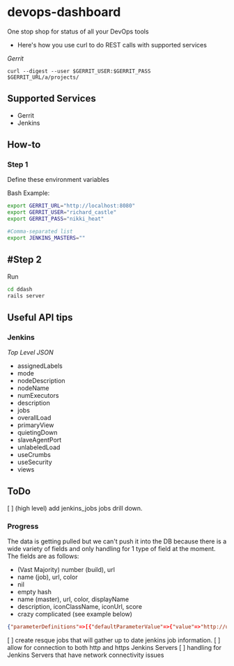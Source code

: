 devops-dashboard
================

One stop shop for status of all your DevOps tools

* Here's how you use curl to do REST calls with supported services

*Gerrit*

`curl --digest --user $GERRIT_USER:$GERRIT_PASS  $GERRIT_URL/a/projects/`


## Supported Services

* Gerrit
* Jenkins

## How-to

### Step 1
Define these environment variables 

Bash Example:

```bash
export GERRIT_URL="http://localhost:8080"
export GERRIT_USER="richard_castle"
export GERRIT_PASS="nikki_heat"
```

```bash
#Comma-separated list
export JENKINS_MASTERS=""
```

## #Step 2
Run 

```bash
cd ddash
rails server
```

## Useful API tips

### Jenkins

*Top Level JSON*

* assignedLabels
* mode
* nodeDescription
* nodeName
* numExecutors
* description
* jobs
* overallLoad
* primaryView
* quietingDown
* slaveAgentPort
* unlabeledLoad
* useCrumbs
* useSecurity
* views

## ToDo

[ ] (high level) add jenkins_jobs jobs drill down.
### Progress

The data is getting pulled but we can't push it into the DB because there is a wide variety of fields and only handling for 1 type of field at the moment. The fields are as follows:

* (Vast Majority) number (build), url
* name (job), url, color
* nil
* empty hash
* name (master), url, color, displayName
* description, iconClassName, iconUrl, score
* crazy complicated (see example below)

```json
{"parameterDefinitions"=>[{"defaultParameterValue"=>{"value"=>"http://updates.jenkins-ci.org/update-center.json?version=build"}, "description"=>"Update center url used for the test", "name"=>"updateCenterUrl", "type"=>"StringParamete     rDefinition"}, {"defaultParameterValue"=>{"value"=>"org.jenkins-ci.plugins:plugin:"}, "description"=>"groupId/artifactId for the parent pom which will be used.<br/>\n<u>Note</u> : If you let this field empty, every, a test on every a     lready tested core versions (in report XML file) will be made.", "name"=>"parentCoordinates", "type"=>"ChoiceParameterDefinition", "choices"=>["org.jenkins-ci.plugins:plugin:", "org.jvnet.hudson.plugins:plugin:"]}, {"defaultParameter     Value"=>{"value"=>""}, "description"=>"You can fix a version in there, if you don't want to rely on \"the latest core version retrieved in update center\"<br/>\nIf you selected the blank parentCoordinates, let this field empty please     .", "name"=>"parentVersion", "type"=>"StringParameterDefinition"}, {"defaultParameterValue"=>{"value"=>""}, "description"=>"Comma separated plugin names you want to test.<br/>\n<u>Note</u> : If you let this field empty, every plugins      residing in update center will be tested", "name"=>"includePlugins", "type"=>"StringParameterDefinition"}, {"defaultParameterValue"=>{"value"=>""}, "description"=>"Comma separated plugin names you DON'T want to test.<br/>\n<u>Note</     u> : If you let this field empty, the includePlugins policy defined below will be applied \"as is\"<br/>\nList of default excluded plugins (and reason why excluded) :<br/>\n<ul>\n<li>ci-game : Seems like on old hudsons, it doesn't wo     rk</li>\n</ul>", "name"=>"excludePlugins", "type"=>"StringParameterDefinition"}, {"defaultParameterValue"=>{"value"=>true}, "description"=>"Allow to skip plugin-compat-tester unit tests", "name"=>"maven.test.skip", "type"=>"BooleanPa     rameterDefinition"}, {"defaultParameterValue"=>{"value"=>false}, "description"=>"Allows to skip test cache. For example when you want to force testing of some plugins", "name"=>"skipTestCache", "type"=>"BooleanParameterDefinition"},      {"defaultParameterValue"=>{"value"=>"TEST_FAILURES"}, "description"=>"Allows to define a minimal cache threshold for test status.<br/>\nThat is to say, every results lower than this threshold won't be considered as part of the cache.     <br/>\nSelecting INTERNAL_ERROR here is the same as checking the skipTestCache checkbox.", "name"=>"cacheThresholdStatus", "type"=>"ChoiceParameterDefinition", "choices"=>["TEST_FAILURES", "SUCCESS", "COMPILATION_ERROR", "INTERNAL_ER     ROR "]}, {"defaultParameterValue"=>{"value"=>"1728000000"}, "description"=>"Test cache timeout allows to not perform compatibility test over some plugins if compatibility test was performed recently.<br/>\nCache timeout is given in m     illiseconds.", "name"=>"testCacheTimeout", "type"=>"StringParameterDefinition"}]}
```

[ ] create resque jobs that will gather up to date jenkins job information. 
[ ] allow for connection to both http and https Jenkins Servers
[ ] handling for Jenkins Servers that have network connectivity issues
